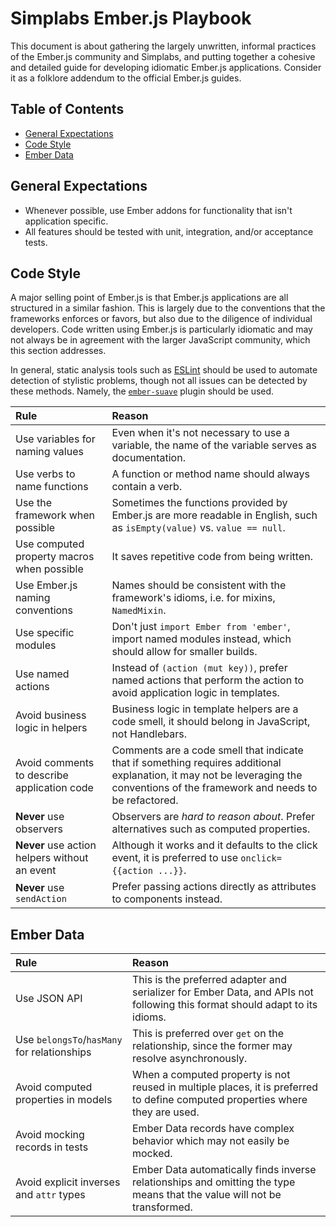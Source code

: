 # Simplabs Ember.js Playbook

This document is about gathering the largely unwritten, informal practices of the Ember.js community and Simplabs, and putting together a cohesive and detailed guide for developing idiomatic Ember.js applications. Consider it as a folklore addendum to the official Ember.js guides.


## Table of Contents

- [General Expectations](#general-expectations)
- [Code Style](#code-style)
- [Ember Data](#ember-data)


## General Expectations

- Whenever possible, use Ember addons for functionality that isn't application specific.
- All features should be tested with unit, integration, and/or acceptance tests.


## Code Style

A major selling point of Ember.js is that Ember.js applications are all structured in a similar fashion. This is largely due to the conventions that the frameworks enforces or favors, but also due to the diligence of individual developers. Code written using Ember.js is particularly idiomatic and may not always be in agreement with the larger JavaScript community, which this section addresses.

In general, static analysis tools such as [ESLint](http://eslint.org/) should be used to automate detection of stylistic problems, though not all issues can be detected by these methods. Namely, the [`ember-suave`](https://github.com/DockYard/eslint-plugin-ember-suave) plugin should be used.

| Rule | Reason |
|:-----|:-------|
| Use variables for naming values | Even when it's not necessary to use a variable, the name of the variable serves as documentation. |
| Use verbs to name functions | A function or method name should always contain a verb. |
| Use the framework when possible | Sometimes the functions provided by Ember.js are more readable in English, such as `isEmpty(value)` vs. `value == null`. |
| Use computed property macros when possible | It saves repetitive code from being written. |
| Use Ember.js naming conventions | Names should be consistent with the framework's idioms, i.e. for mixins, `NamedMixin`. |
| Use specific modules | Don't just `import Ember from 'ember'`, import named modules instead, which should allow for smaller builds. |
| Use named actions | Instead of `(action (mut key))`, prefer named actions that perform the action to avoid application logic in templates. |
| Avoid business logic in helpers | Business logic in template helpers are a code smell, it should belong in JavaScript, not Handlebars. |
| Avoid comments to describe application code | Comments are a code smell that indicate that if something requires additional explanation, it may not be leveraging the conventions of the framework and needs to be refactored. |
| **Never** use observers | Observers are *hard to reason about*. Prefer alternatives such as computed properties. |
| **Never** use action helpers without an event | Although it works and it defaults to the click event, it is preferred to use `onclick={{action ...}}`. |
| **Never** use `sendAction` | Prefer passing actions directly as attributes to components instead. |


## Ember Data

| Rule | Reason |
|:-----|:-------|
| Use JSON API | This is the preferred adapter and serializer for Ember Data, and APIs not following this format should adapt to its idioms. |
| Use `belongsTo`/`hasMany` for relationships | This is preferred over `get` on the relationship, since the former may resolve asynchronously. |
| Avoid computed properties in models | When a computed property is not reused in multiple places, it is preferred to define computed properties where they are used. |
| Avoid mocking records in tests | Ember Data records have complex behavior which may not easily be mocked. |
| Avoid explicit inverses and `attr` types | Ember Data automatically finds inverse relationships and omitting the type means that the value will not be transformed. |
